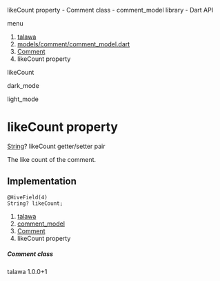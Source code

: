 




likeCount property - Comment class - comment\_model library - Dart API







menu

1. [talawa](../../index.html)
2. [models/comment/comment\_model.dart](../../file-___home_harshil_Desktop_open-source_palisadoes_talawa_lib_models_comment_comment_model/)
3. [Comment](../../file-___home_harshil_Desktop_open-source_palisadoes_talawa_lib_models_comment_comment_model/Comment-class.html)
4. likeCount property

likeCount


dark\_mode

light\_mode




# likeCount property


[String](https://api.flutter.dev/flutter/dart-core/String-class.html)?
likeCount
getter/setter pair

The like count of the comment.


## Implementation

```
@HiveField(4)
String? likeCount;
```

 


1. [talawa](../../index.html)
2. [comment\_model](../../file-___home_harshil_Desktop_open-source_palisadoes_talawa_lib_models_comment_comment_model/)
3. [Comment](../../file-___home_harshil_Desktop_open-source_palisadoes_talawa_lib_models_comment_comment_model/Comment-class.html)
4. likeCount property

##### Comment class





talawa
1.0.0+1






